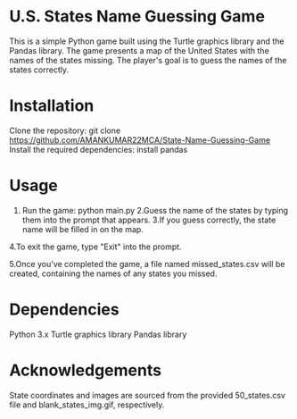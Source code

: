 # U.S. States Name Guessing Game
This is a simple Python game built using the Turtle graphics library and the Pandas library. The game presents a map of the United States with the names of the states missing. The player's goal is to guess the names of the states correctly.
# Installation
Clone the repository:
git clone https://github.com/AMANKUMAR22MCA/State-Name-Guessing-Game
Install the required dependencies:
install pandas
# Usage
1. Run the game:
python main.py
2.Guess the name of the states by typing them into the prompt that appears.
3.If you guess correctly, the state name will be filled in on the map.

4.To exit the game, type "Exit" into the prompt.

5.Once you've completed the game, a file named missed_states.csv will be created, containing the names of any states you missed.

# Dependencies
Python 3.x
Turtle graphics library
Pandas library
# Acknowledgements
State coordinates and images are sourced from the provided 50_states.csv file and blank_states_img.gif, respectively.
